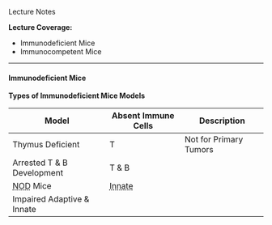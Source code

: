 Lecture Notes

**Lecture Coverage:**
- Immunodeficient Mice
- Immunocompetent Mice

---
#### **Immunodeficient Mice**
**Types of Immunodeficient Mice Models**

| Model                                            | Absent Immune Cells                             | Description            |
| ------------------------------------------------ | ----------------------------------------------- | ---------------------- |
| Thymus Deficient                                 | T                                               | Not for Primary Tumors |
| Arrested T & B Development                       | T & B                                           |                        |
| <abbr Title="Non-Obese Diabetic">NOD</abbr> Mice | <abbr Title="NK, Macrophage & DC">Innate</abbr> |                        |
| Impaired Adaptive & Innate                       |                                                 |                        |
